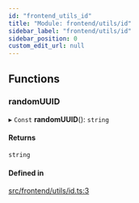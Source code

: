 ```yaml
---
id: "frontend_utils_id"
title: "Module: frontend/utils/id"
sidebar_label: "frontend/utils/id"
sidebar_position: 0
custom_edit_url: null
---
```


## Functions

### randomUUID

▸ `Const` **randomUUID**(): `string`

#### Returns

`string`

#### Defined in

[src/frontend/utils/id.ts:3](https://github.com/brainsatplay/datastreams-api-ts/blob/60f94d3/src/frontend/utils/id.ts#L3)
